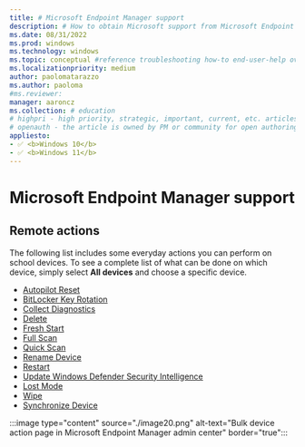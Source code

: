 ```yaml
---
title: # Microsoft Endpoint Manager support
description: # How to obtain Microsoft support from Microsoft Endpoint Manager admin center.
ms.date: 08/31/2022
ms.prod: windows
ms.technology: windows
ms.topic: conceptual #reference troubleshooting how-to end-user-help overview (more in contrib guide)
ms.localizationpriority: medium
author: paolomatarazzo
ms.author: paoloma
#ms.reviewer: 
manager: aaroncz
ms.collection: # education
# highpri - high priority, strategic, important, current, etc. articles
# openauth - the article is owned by PM or community for open authoring
appliesto:
- ✅ <b>Windows 10</b>
- ✅ <b>Windows 11</b>
---
```


# Microsoft Endpoint Manager support




## Remote actions

The following list includes some everyday actions you can perform on school devices. To see a complete list of what can be done on which device, simply select **All devices** and choose a specific device.

- [Autopilot Reset](https://docs.microsoft.com/en-us/windows/deployment/windows-autopilot/windows-autopilot-reset) 
- [BitLocker Key Rotation](https://docs.microsoft.com/en-us/mem/intune/protect/encrypt-devices) 
- [Collect Diagnostics](https://docs.microsoft.com/en-us/mem/intune/remote-actions/collect-diagnostics) 
- [Delete](https://docs.microsoft.com/en-us/mem/intune/remote-actions/devices-wipe)
- [Fresh Start](https://docs.microsoft.com/en-us/mem/intune/remote-actions/device-fresh-start) 
- [Full Scan](https://docs.microsoft.com/en-us/mem/intune/configuration/device-restrictions-windows-10) 
- [Quick Scan](https://docs.microsoft.com/en-us/mem/intune/configuration/device-restrictions-windows-10) 
- [Rename Device](https://docs.microsoft.com/en-us/mem/intune/remote-actions/device-rename)
- [Restart](https://docs.microsoft.com/en-us/mem/intune/remote-actions/device-restart) 
- [Update Windows Defender Security Intelligence](https://docs.microsoft.com/en-us/windows/security/threat-protection/windows-defender-antivirus/manage-protection-updates-windows-defender-antivirus)
- [Lost Mode](https://docs.microsoft.com/en-us/mem/intune/remote-actions/device-lost-mode)
- [Wipe](https://docs.microsoft.com/en-us/mem/intune/remote-actions/devices-wipe)
- [Synchronize Device](https://docs.microsoft.com/en-us/mem/intune/remote-actions/device-sync)

:::image type="content" source="./image20.png" alt-text="Bulk device action page in Microsoft Endpoint Manager admin center" border="true":::

